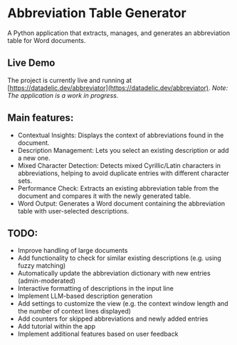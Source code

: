# Abbreviation Table Generator
A Python application that extracts, manages, and generates an abbreviation table for Word documents.

## Live Demo
The project is currently live and running at [https://datadelic.dev/abbreviator](https://datadelic.dev/abbreviator).
*Note: The application is a work in progress.*


## Main features:
- Contextual Insights: Displays the context of abbreviations found in the document.
- Description Management: Lets you select an existing description or add a new one.
- Mixed Character Detection: Detects mixed Cyrillic/Latin characters in abbreviations, helping to avoid duplicate entries with different character sets.
- Performance Check: Extracts an existing abbreviation table from the document and compares it with the newly generated table.
- Word Output: Generates a Word document containing the abbreviation table with user-selected descriptions.

## TODO:
- Improve handling of large documents
- Add functionality to check for similar existing descriptions (e.g. using fuzzy matching)
- Automatically update the abbreviation dictionary with new entries (admin-moderated)
- Interactive formatting of descriptions in the input line
- Implement LLM-based description generation
- Add settings to customize the view (e.g. the context window length and the number of context lines displayed)
- Add counters for skipped abbreviations and newly added entries
- Add tutorial within the app
- Implement additional features based on user feedback